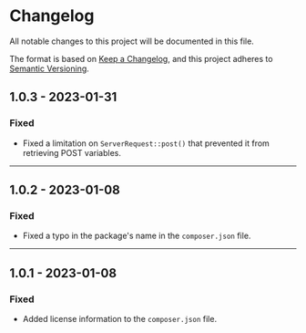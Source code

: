 # Changelog

All notable changes to this project will be documented in this file.

The format is based on [Keep a Changelog](https://keepachangelog.com/en/1.0.0/),
and this project adheres to [Semantic Versioning](https://semver.org/spec/v2.0.0.html).


## 1.0.3 - 2023-01-31
### Fixed
- Fixed a limitation on `ServerRequest::post()` that prevented it from
  retrieving POST variables.

---

## 1.0.2 - 2023-01-08
### Fixed
- Fixed a typo in the package's name in the `composer.json` file.

---

## 1.0.1 - 2023-01-08
### Fixed
- Added license information to the `composer.json` file.
